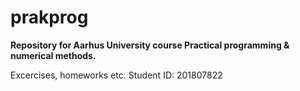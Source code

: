 # prakprog
**Repository for Aarhus University course Practical programming &amp; numerical methods.**

Excercises, homeworks etc.
Student ID: 201807822
